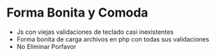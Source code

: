 # Forma Bonita y Comoda
- Js con viejas validaciones de teclado casi inexistentes 
- Forma bonita de carga archivos en php con todas sus validaciones 
- No Eliminar Porfavor
